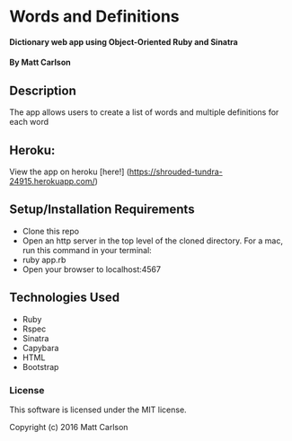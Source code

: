 # Words and Definitions

#### Dictionary web app using Object-Oriented Ruby and Sinatra

#### By Matt Carlson

## Description

The app allows users to create a list of words and multiple definitions for each word

## Heroku:

View the app on heroku [here!] (https://shrouded-tundra-24915.herokuapp.com/)

## Setup/Installation Requirements

* Clone this repo
* Open an http server in the top level of the cloned directory. For a mac, run this command in your terminal:
* ruby app.rb
* Open your browser to localhost:4567

## Technologies Used

* Ruby
* Rspec
* Sinatra
* Capybara
* HTML
* Bootstrap

### License

This software is licensed under the MIT license.

Copyright (c) 2016 Matt Carlson
